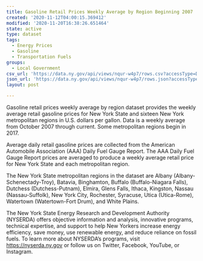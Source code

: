 ```yaml
---
title: Gasoline Retail Prices Weekly Average by Region Beginning 2007
created: '2020-11-12T04:00:15.369412'
modified: '2020-11-20T16:38:26.651464'
state: active
type: dataset
tags:
  - Energy Prices
  - Gasoline
  - Transportation Fuels
groups:
  - Local Government
csv_url: 'https://data.ny.gov/api/views/nqur-w4p7/rows.csv?accessType=DOWNLOAD'
json_url: 'https://data.ny.gov/api/views/nqur-w4p7/rows.json?accessType=DOWNLOAD'
layout: post

---
```

Gasoline retail prices weekly average by region dataset provides the weekly average retail gasoline prices for New York State and sixteen New York metropolitan regions in U.S. dollars per gallon.  Data is a weekly average from October 2007 through current.  Some metropolitan regions begin in 2017.   

Average daily retail gasoline prices are collected from the American Automobile Association (AAA) Daily Fuel Gauge Report.  The AAA Daily Fuel Gauge Report prices are averaged to produce a weekly average retail price for New York State and each metropolitan region.

The New York State metropolitan regions in the dataset are Albany (Albany-Schenectady-Troy), Batavia, Binghamton, Buffalo (Buffalo-Niagara Falls), Dutchess (Dutchess-Putnam), Elmira, Glens Falls, Ithaca, Kingston, Nassau (Nassau-Suffolk), New York City, Rochester, Syracuse, Utica (Utica-Rome), Watertown (Watertown-Fort Drum), and White Plains.

The New York State Energy Research and Development Authority (NYSERDA) offers objective information and analysis, innovative programs, technical expertise, and support to help New Yorkers increase energy efficiency, save money, use renewable energy, and reduce reliance on fossil fuels. To learn more about NYSERDA’s programs, visit https://nyserda.ny.gov or follow us on Twitter, Facebook, YouTube, or Instagram.
